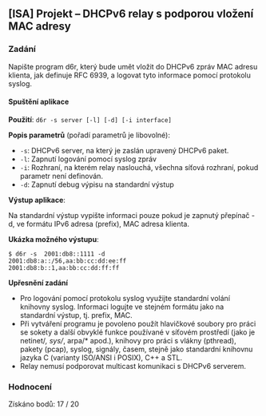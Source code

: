 ## [ISA] Projekt – DHCPv6 relay s podporou vložení MAC adresy

### Zadání

Napište program d6r, který bude umět vložit do DHCPv6 zpráv MAC adresu klienta, jak definuje RFC 6939, a logovat tyto informace pomocí protokolu syslog. 

#### Spuštění aplikace

**Použití**: 
```d6r -s server [-l] [-d] [-i interface]```

**Popis parametrů** (pořadí parametrů je libovolné):
- `-s`: DHCPv6 server, na který je zaslán upravený DHCPv6 paket.
- `-l`: Zapnutí logování pomocí syslog zpráv
- `-i`: Rozhraní, na kterém relay naslouchá, všechna síťová rozhraní, pokud parametr není definován.
- `-d`: Zapnutí debug výpisu na standardní výstup

**Výstup aplikace**:

Na standardní výstup vypište informaci pouze pokud je zapnutý přepínač -d, ve formátu IPv6 adresa (prefix), MAC adresa klienta.

**Ukázka možného výstupu**:

```
$ d6r -s  2001:db8::1111 -d
2001:db8:a::/56,aa:bb:cc:dd:ee:ff
2001:db8:b::1,aa:bb:cc:dd:ff:ff
```

**Upřesnění zadání**

- Pro logování pomocí protokolu syslog využijte standardní volání knihovny syslog. Informaci logujte ve stejném formátu jako na standardní výstup, tj. prefix, MAC.
- Při vytváření programu je povoleno použít hlavičkové soubory pro práci se sokety a další obvyklé funkce používané v síťovém prostředí (jako je netinet/*, sys/*, arpa/* apod.), knihovy pro práci s vlákny (pthread), pakety (pcap), syslog, signály, časem, stejně jako standardní knihovnu jazyka C (varianty ISO/ANSI i POSIX), C++ a STL. 
- Relay nemusí podporovat multicast komunikaci s DHCPv6 serverem.

### Hodnocení 

Získáno bodů: 17 / 20
